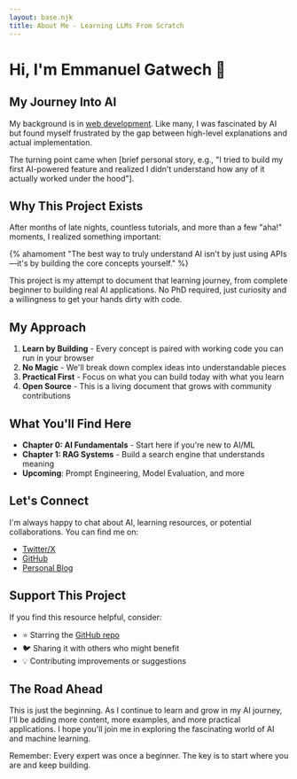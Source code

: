 ```yaml
---
layout: base.njk
title: About Me - Learning LLMs From Scratch
---
```


# Hi, I'm Emmanuel Gatwech 👋

## My Journey Into AI

My background is in [web development](https://emmanuelgatwech.is-a.dev). Like many, I was fascinated by AI but found myself frustrated by the gap between high-level explanations and actual implementation.

The turning point came when [brief personal story, e.g., "I tried to build my first AI-powered feature and realized I didn't understand how any of it actually worked under the hood"].

## Why This Project Exists

After months of late nights, countless tutorials, and more than a few "aha!" moments, I realized something important:

{% ahamoment "The best way to truly understand AI isn't by just using APIs—it's by building the core concepts yourself." %}

This project is my attempt to document that learning journey, from complete beginner to building real AI applications. No PhD required, just curiosity and a willingness to get your hands dirty with code.

## My Approach

1. **Learn by Building** - Every concept is paired with working code you can run in your browser
2. **No Magic** - We'll break down complex ideas into understandable pieces
3. **Practical First** - Focus on what you can build today with what you learn
4. **Open Source** - This is a living document that grows with community contributions

## What You'll Find Here

- **Chapter 0: AI Fundamentals** - Start here if you're new to AI/ML
- **Chapter 1: RAG Systems** - Build a search engine that understands meaning
- **Upcoming**: Prompt Engineering, Model Evaluation, and more

## Let's Connect

I'm always happy to chat about AI, learning resources, or potential collaborations. You can find me on:

- [Twitter/X](https://twitter.com/junubiman)
- [GitHub](https://github.com/Emmanuel-Melon)
- [Personal Blog](https://emmanuelgatwech.is-a.dev)

## Support This Project

If you find this resource helpful, consider:

- ⭐ Starring the [GitHub repo](https://github.com/Emmanuel-Melon/learning-llms-from-scratch)
- 🐦 Sharing it with others who might benefit
- 💡 Contributing improvements or suggestions

## The Road Ahead

This is just the beginning. As I continue to learn and grow in my AI journey, I'll be adding more content, more examples, and more practical applications. I hope you'll join me in exploring the fascinating world of AI and machine learning.

Remember: Every expert was once a beginner. The key is to start where you are and keep building.
